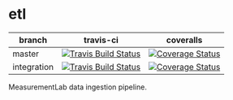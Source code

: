 # etl
| branch | travis-ci | coveralls |
|--------|-----------|-----------|
| master | [![Travis Build Status](https://travis-ci.org/m-lab/etl.svg?branch=master)](https://travis-ci.org/m-lab/etl) | [![Coverage Status](https://coveralls.io/repos/m-lab/etl/badge.svg?branch=master)](https://coveralls.io/github/m-lab/etl?branch=master) |
| integration | [![Travis Build Status](https://travis-ci.org/m-lab/etl.svg?branch=integration)](https://travis-ci.org/m-lab/etl) | [![Coverage Status](https://coveralls.io/repos/m-lab/etl/badge.svg?branch=integration)](https://coveralls.io/github/m-lab/etl?branch=integration) |

MeasurementLab data ingestion pipeline.

